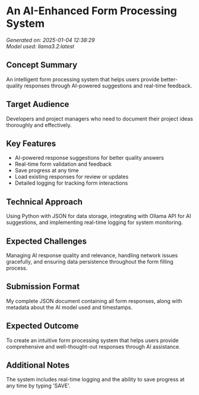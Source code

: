# An AI-Enhanced Form Processing System

*Generated on: 2025-01-04 12:38:29*  
*Model used: llama3.2:latest*

## Concept Summary

An intelligent form processing system that helps users provide better-quality responses through AI-powered suggestions and real-time feedback.

## Target Audience

Developers and project managers who need to document their project ideas thoroughly and effectively.

## Key Features

- AI-powered response suggestions for better quality answers
- Real-time form validation and feedback
- Save progress at any time
- Load existing responses for review or updates
- Detailed logging for tracking form interactions

## Technical Approach

Using Python with JSON for data storage, integrating with Ollama API for AI suggestions, and implementing real-time logging for system monitoring.

## Expected Challenges

Managing AI response quality and relevance, handling network issues gracefully, and ensuring data persistence throughout the form filling process.

## Submission Format

My complete JSON document containing all form responses, along with metadata about the AI model used and timestamps.

## Expected Outcome

To create an intuitive form processing system that helps users provide comprehensive and well-thought-out responses through AI assistance.

## Additional Notes

The system includes real-time logging and the ability to save progress at any time by typing 'SAVE'.

